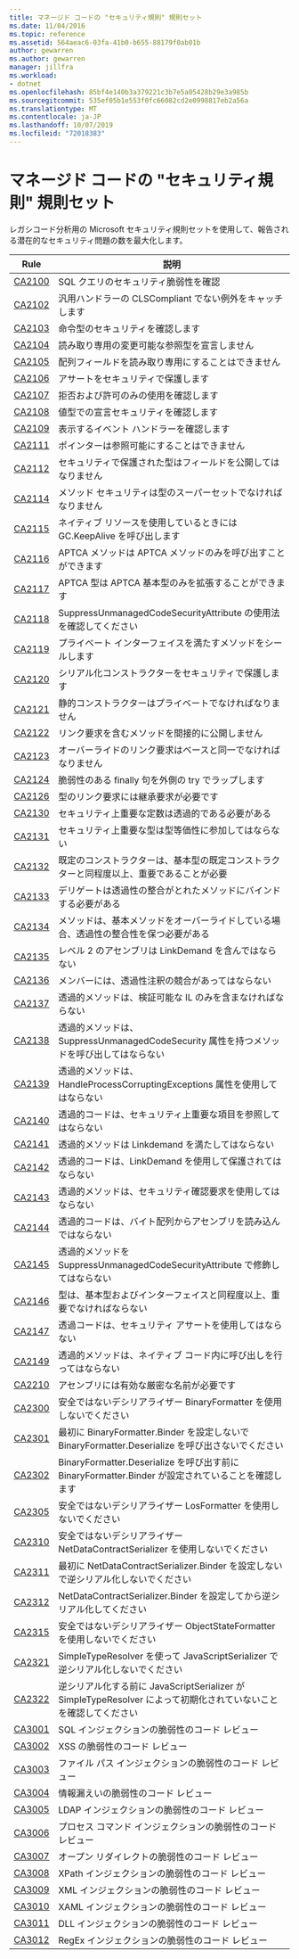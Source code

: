 ```yaml
---
title: マネージド コードの "セキュリティ規則" 規則セット
ms.date: 11/04/2016
ms.topic: reference
ms.assetid: 564aeac6-03fa-41b0-b655-88179f0ab01b
author: gewarren
ms.author: gewarren
manager: jillfra
ms.workload:
- dotnet
ms.openlocfilehash: 85bf4e140b3a379221c3b7e5a05428b29e3a985b
ms.sourcegitcommit: 535ef05b1e553f0fc66082cd2e0998817eb2a56a
ms.translationtype: MT
ms.contentlocale: ja-JP
ms.lasthandoff: 10/07/2019
ms.locfileid: "72018383"
---
```

# <a name="security-rules-rule-set-for-managed-code"></a>マネージド コードの "セキュリティ規則" 規則セット

レガシコード分析用の Microsoft セキュリティ規則セットを使用して、報告される潜在的なセキュリティ問題の数を最大化します。

|Rule|説明|
|----------|-----------------|
|[CA2100](../code-quality/ca2100-review-sql-queries-for-security-vulnerabilities.md)|SQL クエリのセキュリティ脆弱性を確認|
|[CA2102](../code-quality/ca2102-catch-non-clscompliant-exceptions-in-general-handlers.md)|汎用ハンドラーの CLSCompliant でない例外をキャッチします|
|[CA2103](../code-quality/ca2103-review-imperative-security.md)|命令型のセキュリティを確認します|
|[CA2104](../code-quality/ca2104-do-not-declare-read-only-mutable-reference-types.md)|読み取り専用の変更可能な参照型を宣言しません|
|[CA2105](../code-quality/ca2105-array-fields-should-not-be-read-only.md)|配列フィールドを読み取り専用にすることはできません|
|[CA2106](../code-quality/ca2106-secure-asserts.md)|アサートをセキュリティで保護します|
|[CA2107](../code-quality/ca2107-review-deny-and-permit-only-usage.md)|拒否および許可のみの使用を確認します|
|[CA2108](../code-quality/ca2108-review-declarative-security-on-value-types.md)|値型での宣言セキュリティを確認します|
|[CA2109](../code-quality/ca2109-review-visible-event-handlers.md)|表示するイベント ハンドラーを確認します|
|[CA2111](../code-quality/ca2111-pointers-should-not-be-visible.md)|ポインターは参照可能にすることはできません|
|[CA2112](../code-quality/ca2112-secured-types-should-not-expose-fields.md)|セキュリティで保護された型はフィールドを公開してはなりません|
|[CA2114](../code-quality/ca2114-method-security-should-be-a-superset-of-type.md)|メソッド セキュリティは型のスーパーセットでなければなりません|
|[CA2115](../code-quality/ca2115-call-gc-keepalive-when-using-native-resources.md)|ネイティブ リソースを使用しているときには GC.KeepAlive を呼び出します|
|[CA2116](../code-quality/ca2116-aptca-methods-should-only-call-aptca-methods.md)|APTCA メソッドは APTCA メソッドのみを呼び出すことができます|
|[CA2117](../code-quality/ca2117-aptca-types-should-only-extend-aptca-base-types.md)|APTCA 型は APTCA 基本型のみを拡張することができます|
|[CA2118](../code-quality/ca2118-review-suppressunmanagedcodesecurityattribute-usage.md)|SuppressUnmanagedCodeSecurityAttribute の使用法を確認してください|
|[CA2119](../code-quality/ca2119-seal-methods-that-satisfy-private-interfaces.md)|プライベート インターフェイスを満たすメソッドをシールします|
|[CA2120](../code-quality/ca2120-secure-serialization-constructors.md)|シリアル化コンストラクターをセキュリティで保護します|
|[CA2121](../code-quality/ca2121-static-constructors-should-be-private.md)|静的コンストラクターはプライベートでなければなりません|
|[CA2122](../code-quality/ca2122-do-not-indirectly-expose-methods-with-link-demands.md)|リンク要求を含むメソッドを間接的に公開しません|
|[CA2123](../code-quality/ca2123-override-link-demands-should-be-identical-to-base.md)|オーバーライドのリンク要求はベースと同一でなければなりません|
|[CA2124](../code-quality/ca2124-wrap-vulnerable-finally-clauses-in-outer-try.md)|脆弱性のある finally 句を外側の try でラップします|
|[CA2126](../code-quality/ca2126-type-link-demands-require-inheritance-demands.md)|型のリンク要求には継承要求が必要です|
|[CA2130](../code-quality/ca2130-security-critical-constants-should-be-transparent.md)|セキュリティ上重要な定数は透過的である必要がある|
|[CA2131](../code-quality/ca2131-security-critical-types-may-not-participate-in-type-equivalence.md)|セキュリティ上重要な型は型等価性に参加してはならない|
|[CA2132](../code-quality/ca2132-default-constructors-must-be-at-least-as-critical-as-base-type-default-constructors.md)|既定のコンストラクターは、基本型の既定コンストラクターと同程度以上、重要であることが必要|
|[CA2133](../code-quality/ca2133-delegates-must-bind-to-methods-with-consistent-transparency.md)|デリゲートは透過性の整合がとれたメソッドにバインドする必要がある|
|[CA2134](../code-quality/ca2134-methods-must-keep-consistent-transparency-when-overriding-base-methods.md)|メソッドは、基本メソッドをオーバーライドしている場合、透過性の整合性を保つ必要がある|
|[CA2135](../code-quality/ca2135-level-2-assemblies-should-not-contain-linkdemands.md)|レベル 2 のアセンブリは LinkDemand を含んではならない|
|[CA2136](../code-quality/ca2136-members-should-not-have-conflicting-transparency-annotations.md)|メンバーには、透過性注釈の競合があってはならない|
|[CA2137](../code-quality/ca2137-transparent-methods-must-contain-only-verifiable-il.md)|透過的メソッドは、検証可能な IL のみを含まなければならない|
|[CA2138](../code-quality/ca2138-transparent-methods-must-not-call-methods-with-the-suppressunmanagedcodesecurity-attribute.md)|透過的メソッドは、SuppressUnmanagedCodeSecurity 属性を持つメソッドを呼び出してはならない|
|[CA2139](../code-quality/ca2139-transparent-methods-may-not-use-the-handleprocesscorruptingexceptions-attribute.md)|透過的メソッドは、HandleProcessCorruptingExceptions 属性を使用してはならない|
|[CA2140](../code-quality/ca2140-transparent-code-must-not-reference-security-critical-items.md)|透過的コードは、セキュリティ上重要な項目を参照してはならない|
|[CA2141](../code-quality/ca2141-transparent-methods-must-not-satisfy-linkdemands.md)|透過的メソッドは Linkdemand を満たしてはならない|
|[CA2142](../code-quality/ca2142-transparent-code-should-not-be-protected-with-linkdemands.md)|透過的コードは、LinkDemand を使用して保護されてはならない|
|[CA2143](../code-quality/ca2143-transparent-methods-should-not-use-security-demands.md)|透過的メソッドは、セキュリティ確認要求を使用してはならない|
|[CA2144](../code-quality/ca2144-transparent-code-should-not-load-assemblies-from-byte-arrays.md)|透過的コードは、バイト配列からアセンブリを読み込んではならない|
|[CA2145](../code-quality/ca2145-transparent-methods-should-not-be-decorated-with-the-suppressunmanagedcodesecurityattribute.md)|透過的メソッドを SuppressUnmanagedCodeSecurityAttribute で修飾してはならない|
|[CA2146](../code-quality/ca2146-types-must-be-at-least-as-critical-as-their-base-types-and-interfaces.md)|型は、基本型およびインターフェイスと同程度以上、重要でなければならない|
|[CA2147](../code-quality/ca2147-transparent-methods-may-not-use-security-asserts.md)|透過コードは、セキュリティ アサートを使用してはならない|
|[CA2149](../code-quality/ca2149-transparent-methods-must-not-call-into-native-code.md)|透過的メソッドは、ネイティブ コード内に呼び出しを行ってはならない|
|[CA2210](../code-quality/ca2210-assemblies-should-have-valid-strong-names.md)|アセンブリには有効な厳密な名前が必要です|
|[CA2300](ca2300.md)|安全ではないデシリアライザー BinaryFormatter を使用しないでください|
|[CA2301](ca2301.md)|最初に BinaryFormatter.Binder を設定しないで BinaryFormatter.Deserialize を呼び出さないでください|
|[CA2302](ca2302.md)|BinaryFormatter.Deserialize を呼び出す前に BinaryFormatter.Binder が設定されていることを確認します|
|[CA2305](ca2305.md)|安全ではないデシリアライザー LosFormatter を使用しないでください|
|[CA2310](ca2310.md)|安全ではないデシリアライザー NetDataContractSerializer を使用しないでください|
|[CA2311](ca2311.md)|最初に NetDataContractSerializer.Binder を設定しないで逆シリアル化しないでください|
|[CA2312](ca2312.md)|NetDataContractSerializer.Binder を設定してから逆シリアル化してください|
|[CA2315](ca2315.md)|安全ではないデシリアライザー ObjectStateFormatter を使用しないでください|
|[CA2321](ca2321.md)|SimpleTypeResolver を使って JavaScriptSerializer で逆シリアル化しないでください|
|[CA2322](ca2322.md)|逆シリアル化する前に JavaScriptSerializer が SimpleTypeResolver によって初期化されていないことを確認してください|
|[CA3001](../code-quality/ca3001.md)|SQL インジェクションの脆弱性のコード レビュー|
|[CA3002](../code-quality/ca3002.md)|XSS の脆弱性のコード レビュー|
|[CA3003](../code-quality/ca3003.md)|ファイル パス インジェクションの脆弱性のコード レビュー|
|[CA3004](../code-quality/ca3004.md)|情報漏えいの脆弱性のコード レビュー|
|[CA3005](../code-quality/ca3005.md)|LDAP インジェクションの脆弱性のコード レビュー|
|[CA3006](../code-quality/ca3006.md)|プロセス コマンド インジェクションの脆弱性のコード レビュー|
|[CA3007](../code-quality/ca3007.md)|オープン リダイレクトの脆弱性のコード レビュー|
|[CA3008](../code-quality/ca3008.md)|XPath インジェクションの脆弱性のコード レビュー|
|[CA3009](../code-quality/ca3009.md)|XML インジェクションの脆弱性のコード レビュー|
|[CA3010](../code-quality/ca3010.md)|XAML インジェクションの脆弱性のコード レビュー|
|[CA3011](../code-quality/ca3011.md)|DLL インジェクションの脆弱性のコード レビュー|
|[CA3012](../code-quality/ca3012.md)|RegEx インジェクションの脆弱性のコード レビュー|
